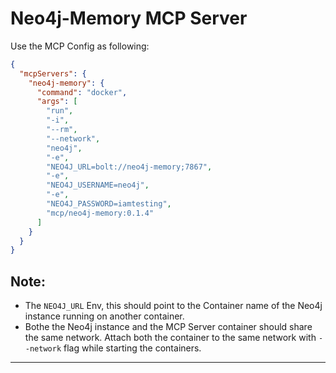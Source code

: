 # Neo4j-Memory MCP Server


Use the MCP Config as following:
```json
{
  "mcpServers": {
    "neo4j-memory": {
      "command": "docker",
      "args": [
        "run",
        "-i",
        "--rm",
        "--network",
        "neo4j",
        "-e",
        "NEO4J_URL=bolt://neo4j-memory;7867",
        "-e",
        "NEO4J_USERNAME=neo4j",
        "-e",
        "NEO4J_PASSWORD=iamtesting",
        "mcp/neo4j-memory:0.1.4"
      ]
    }
  }
}
```
 
 ## Note:
- The `NEO4J_URL` Env, this should point to the Container name of the Neo4j instance running on
another container.
- Bothe the Neo4j instance and the MCP Server container should share the same network. Attach both
the container to the same network with `--network` flag while starting the containers.



**** 

